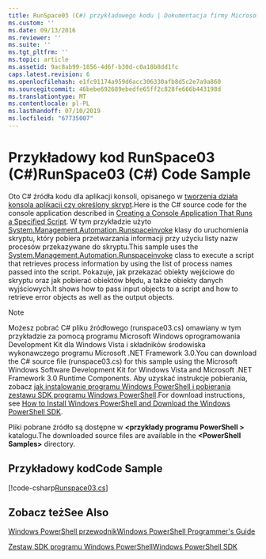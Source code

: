```yaml
---
title: RunSpace03 (C#) przykładowego kodu | Dokumentacja firmy Microsoft
ms.custom: ''
ms.date: 09/13/2016
ms.reviewer: ''
ms.suite: ''
ms.tgt_pltfrm: ''
ms.topic: article
ms.assetid: 9ac8ab99-1856-4d6f-b30d-c0a18b8dd1fc
caps.latest.revision: 6
ms.openlocfilehash: e1fc91174a959d6acc306330afb8d5c2e7a9a860
ms.sourcegitcommit: 46bebe692689ebedfe65ff2c828fe666b443198d
ms.translationtype: MT
ms.contentlocale: pl-PL
ms.lasthandoff: 07/10/2019
ms.locfileid: "67735007"
---
```

# <a name="runspace03-c-code-sample"></a><span data-ttu-id="9f29e-102">Przykładowy kod RunSpace03 (C#)</span><span class="sxs-lookup"><span data-stu-id="9f29e-102">RunSpace03 (C#) Code Sample</span></span>

<span data-ttu-id="9f29e-103">Oto C# źródła kodu dla aplikacji konsoli, opisanego w [tworzenia działa konsola aplikacji czy określony skrypt](fd).</span><span class="sxs-lookup"><span data-stu-id="9f29e-103">Here is the C# source code for the console application described in [Creating a Console Application That Runs a Specified Script](fd).</span></span> <span data-ttu-id="9f29e-104">W tym przykładzie użyto [System.Management.Automation.Runspaceinvoke](/dotnet/api/System.Management.Automation.RunspaceInvoke) klasy do uruchomienia skryptu, który pobiera przetwarzania informacji przy użyciu listy nazw procesów przekazywane do skryptu.</span><span class="sxs-lookup"><span data-stu-id="9f29e-104">This sample uses the [System.Management.Automation.Runspaceinvoke](/dotnet/api/System.Management.Automation.RunspaceInvoke) class to execute a script that retrieves process information by using the list of process names passed into the script.</span></span> <span data-ttu-id="9f29e-105">Pokazuje, jak przekazać obiekty wejściowe do skryptu oraz jak pobierać obiektów błędu, a także obiekty danych wyjściowych.</span><span class="sxs-lookup"><span data-stu-id="9f29e-105">It shows how to pass input objects to a script and how to retrieve error objects as well as the output objects.</span></span>

> [!NOTE]
> <span data-ttu-id="9f29e-106">Możesz pobrać C# pliku źródłowego (runspace03.cs) omawiany w tym przykładzie za pomocą programu Microsoft Windows oprogramowania Development Kit dla Windows Vista i składników środowiska wykonawczego programu Microsoft .NET Framework 3.0.</span><span class="sxs-lookup"><span data-stu-id="9f29e-106">You can download the C# source file (runspace03.cs) for this sample using the Microsoft Windows Software Development Kit for Windows Vista and Microsoft .NET Framework 3.0 Runtime Components.</span></span> <span data-ttu-id="9f29e-107">Aby uzyskać instrukcje pobierania, zobacz [jak instalowanie programu Windows PowerShell i pobierania zestawu SDK programu Windows PowerShell](/powershell/developer/installing-the-windows-powershell-sdk).</span><span class="sxs-lookup"><span data-stu-id="9f29e-107">For download instructions, see [How to Install Windows PowerShell and Download the Windows PowerShell SDK](/powershell/developer/installing-the-windows-powershell-sdk).</span></span>
>
> <span data-ttu-id="9f29e-108">Pliki pobrane źródło są dostępne w  **\<przykłady programu PowerShell >** katalogu.</span><span class="sxs-lookup"><span data-stu-id="9f29e-108">The downloaded source files are available in the **\<PowerShell Samples>** directory.</span></span>

## <a name="code-sample"></a><span data-ttu-id="9f29e-109">Przykładowy kod</span><span class="sxs-lookup"><span data-stu-id="9f29e-109">Code Sample</span></span>

[!code-csharp[Runspace03.cs](../../powershell-sdk-samples/SDK-2.0/csharp/Runspace03/Runspace03.cs#L11-L88 "Runspace03.cs")]

## <a name="see-also"></a><span data-ttu-id="9f29e-110">Zobacz też</span><span class="sxs-lookup"><span data-stu-id="9f29e-110">See Also</span></span>

[<span data-ttu-id="9f29e-111">Windows PowerShell przewodnik</span><span class="sxs-lookup"><span data-stu-id="9f29e-111">Windows PowerShell Programmer's Guide</span></span>](./windows-powershell-programmer-s-guide.md)

[<span data-ttu-id="9f29e-112">Zestaw SDK programu Windows PowerShell</span><span class="sxs-lookup"><span data-stu-id="9f29e-112">Windows PowerShell SDK</span></span>](../windows-powershell-reference.md)